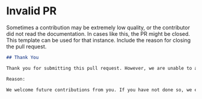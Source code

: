# Invalid PR

Sometimes a contribution may be extremely low quality, or the contributor did not read the documentation. In cases like this, the PR might be closed. This template can be used for that instance. Include the reason for closing the pull request.

```md
## Thank You

Thank you for submitting this pull request. However, we are unable to accept your contribution at this time.

Reason:

We welcome future contributions from you. If you have not done so, we encourage you to read our [contributing guidelines](../blob/main/CONTRIBUTING.md). Should you have any questions, please [join us in our chat room](http://chat.nhcarrigan.com).
```

